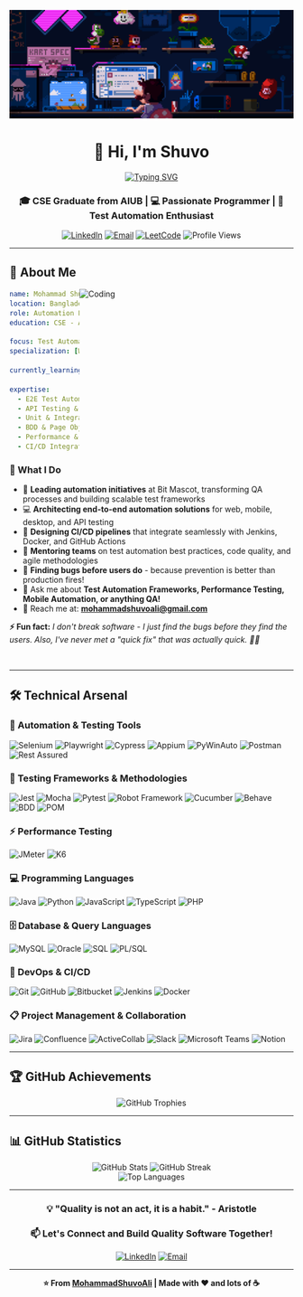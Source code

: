 <div align="center">
  
[![MasterHead](https://raw.githubusercontent.com/MohammadShuvoAli/MohammadShuvoAli/main/bannar.gif)](https://www.linkedin.com/in/mohammadshuvoali/)

# 👋 Hi, I'm Shuvo

<a href="https://git.io/typing-svg"><img src="https://readme-typing-svg.demolab.com?font=Fira+Code&weight=600&size=28&pause=1500&color=2E9EF7&center=true&vCenter=true&width=600&lines=Automation+Lead+%40+Bit+Mascot;QA+Engineer+%7C+SDET;Passionate+about+Quality;Building+Scalable+Test+Frameworks" alt="Typing SVG" /></a>

### 🎓 CSE Graduate from AIUB | 💻 Passionate Programmer | 🚀 Test Automation Enthusiast

<p align="center">
  <a href="https://www.linkedin.com/in/mohammadshuvoali" target="_blank"><img src="https://img.shields.io/badge/LinkedIn-0077B5?style=for-the-badge&logo=linkedin&logoColor=white" alt="LinkedIn"/></a>
  <a href="mailto:mohammadshuvoali@gmail.com"><img src="https://img.shields.io/badge/Email-D14836?style=for-the-badge&logo=gmail&logoColor=white" alt="Email"/></a>
  <a href="https://www.leetcode.com/shuvo4o4" target="_blank"><img src="https://img.shields.io/badge/LeetCode-FFA116?style=for-the-badge&logo=leetcode&logoColor=black" alt="LeetCode"/></a>
  <img src="https://komarev.com/ghpvc/?username=mohammadshuvoali&label=Profile%20Views&color=0e75b6&style=for-the-badge" alt="Profile Views" />
</p>

</div>

---

## 🚀 About Me

<img align="right" alt="Coding" width="380" src="https://media.tenor.com/Aw2-4sShkCUAAAAd/coding.gif">

```yaml
name: Mohammad Shuvo Ali
location: Bangladesh 🇧🇩
role: Automation Lead @ Bit Mascot
education: CSE - AIUB

focus: Test Automation & Quality Engineering
specialization: [Web, Mobile, Desktop, API]

currently_learning: [Security Testing, Kubernetes]

expertise:
  - E2E Test Automation (Web, Mobile, Desktop)
  - API Testing & Automation  
  - Unit & Integration Testing
  - BDD & Page Object Model (POM)
  - Performance & Load Testing
  - CI/CD Integration
```

### 💭 What I Do

- 🚀 **Leading automation initiatives** at Bit Mascot, transforming QA processes and building scalable test frameworks
- 💻 **Architecting end-to-end automation solutions** for web, mobile, desktop, and API testing
- 🔧 **Designing CI/CD pipelines** that integrate seamlessly with Jenkins, Docker, and GitHub Actions
- 🎯 **Mentoring teams** on test automation best practices, code quality, and agile methodologies
- 🐛 **Finding bugs before users do** - because prevention is better than production fires!
- 💬 Ask me about **Test Automation Frameworks, Performance Testing, Mobile Automation, or anything QA!**
- 📧 Reach me at: **mohammadshuvoali@gmail.com**

**⚡ Fun fact:** *I don't break software - I just find the bugs before they find the users. Also, I've never met a "quick fix" that was actually quick. 🐛⏰*

<br clear="right"/>

---

## 🛠️ Technical Arsenal

### 🔬 Automation & Testing Tools
<p>
  <img src="https://img.shields.io/badge/Selenium-43B02A?style=for-the-badge&logo=selenium&logoColor=white" alt="Selenium"/>
  <img src="https://img.shields.io/badge/Playwright-2EAD33?style=for-the-badge&logo=playwright&logoColor=white" alt="Playwright"/>
  <img src="https://img.shields.io/badge/Cypress-17202C?style=for-the-badge&logo=cypress&logoColor=white" alt="Cypress"/>
  <img src="https://img.shields.io/badge/Appium-EE376D?style=for-the-badge&logo=appium&logoColor=white" alt="Appium"/>
  <img src="https://img.shields.io/badge/PyWinAuto-3776AB?style=for-the-badge&logo=python&logoColor=white" alt="PyWinAuto"/>
  <img src="https://img.shields.io/badge/Postman-FF6C37?style=for-the-badge&logo=postman&logoColor=white" alt="Postman"/>
  <img src="https://img.shields.io/badge/Rest_Assured-109D59?style=for-the-badge&logo=rest&logoColor=white" alt="Rest Assured"/>
</p>

### 🧪 Testing Frameworks & Methodologies
<p>
  <img src="https://img.shields.io/badge/Jest-C21325?style=for-the-badge&logo=jest&logoColor=white" alt="Jest"/>
  <img src="https://img.shields.io/badge/Mocha-8D6748?style=for-the-badge&logo=mocha&logoColor=white" alt="Mocha"/>
  <img src="https://img.shields.io/badge/Pytest-0A9EDC?style=for-the-badge&logo=pytest&logoColor=white" alt="Pytest"/>
  <img src="https://img.shields.io/badge/Robot_Framework-000000?style=for-the-badge&logo=robot-framework&logoColor=white" alt="Robot Framework"/>
  <img src="https://img.shields.io/badge/Cucumber-23D96C?style=for-the-badge&logo=cucumber&logoColor=white" alt="Cucumber"/>
  <img src="https://img.shields.io/badge/Behave-3776AB?style=for-the-badge&logo=python&logoColor=white" alt="Behave"/>
  <img src="https://img.shields.io/badge/BDD-4A154B?style=for-the-badge&logo=cucumber&logoColor=white" alt="BDD"/>
  <img src="https://img.shields.io/badge/Page_Object_Model-FF6B6B?style=for-the-badge&logo=target&logoColor=white" alt="POM"/>
</p>

### ⚡ Performance Testing
<p>
  <img src="https://img.shields.io/badge/JMeter-D22128?style=for-the-badge&logo=apache-jmeter&logoColor=white" alt="JMeter"/>
  <img src="https://img.shields.io/badge/K6-7D64FF?style=for-the-badge&logo=k6&logoColor=white" alt="K6"/>
</p>

### 💻 Programming Languages
<p>
  <img src="https://img.shields.io/badge/Java-ED8B00?style=for-the-badge&logo=openjdk&logoColor=white" alt="Java"/>
  <img src="https://img.shields.io/badge/Python-3776AB?style=for-the-badge&logo=python&logoColor=white" alt="Python"/>
  <img src="https://img.shields.io/badge/JavaScript-F7DF1E?style=for-the-badge&logo=javascript&logoColor=black" alt="JavaScript"/>
  <img src="https://img.shields.io/badge/TypeScript-3178C6?style=for-the-badge&logo=typescript&logoColor=white" alt="TypeScript"/>
  <img src="https://img.shields.io/badge/PHP-777BB4?style=for-the-badge&logo=php&logoColor=white" alt="PHP"/>
</p>

### 🗄️ Database & Query Languages
<p>
  <img src="https://img.shields.io/badge/MySQL-4479A1?style=for-the-badge&logo=mysql&logoColor=white" alt="MySQL"/>
  <img src="https://img.shields.io/badge/Oracle-F80000?style=for-the-badge&logo=oracle&logoColor=white" alt="Oracle"/>
  <img src="https://img.shields.io/badge/SQL-CC2927?style=for-the-badge&logo=microsoft-sql-server&logoColor=white" alt="SQL"/>
  <img src="https://img.shields.io/badge/PL--SQL-F80000?style=for-the-badge&logo=oracle&logoColor=white" alt="PL/SQL"/>
</p>

### 🔧 DevOps & CI/CD
<p>
  <img src="https://img.shields.io/badge/Git-F05032?style=for-the-badge&logo=git&logoColor=white" alt="Git"/>
  <img src="https://img.shields.io/badge/GitHub-181717?style=for-the-badge&logo=github&logoColor=white" alt="GitHub"/>
  <img src="https://img.shields.io/badge/Bitbucket-0052CC?style=for-the-badge&logo=bitbucket&logoColor=white" alt="Bitbucket"/>
  <img src="https://img.shields.io/badge/Jenkins-D24939?style=for-the-badge&logo=jenkins&logoColor=white" alt="Jenkins"/>
  <img src="https://img.shields.io/badge/Docker-2496ED?style=for-the-badge&logo=docker&logoColor=white" alt="Docker"/>
</p>

### 📋 Project Management & Collaboration
<p>
  <img src="https://img.shields.io/badge/Jira-0052CC?style=for-the-badge&logo=jira&logoColor=white" alt="Jira"/>
  <img src="https://img.shields.io/badge/Confluence-172B4D?style=for-the-badge&logo=confluence&logoColor=white" alt="Confluence"/>
  <img src="https://img.shields.io/badge/ActiveCollab-7952B3?style=for-the-badge&logo=activecollab&logoColor=white" alt="ActiveCollab"/>
  <img src="https://img.shields.io/badge/Slack-4A154B?style=for-the-badge&logo=slack&logoColor=white" alt="Slack"/>
  <img src="https://img.shields.io/badge/Microsoft_Teams-6264A7?style=for-the-badge&logo=microsoft-teams&logoColor=white" alt="Microsoft Teams"/>
  <img src="https://img.shields.io/badge/Notion-000000?style=for-the-badge&logo=notion&logoColor=white" alt="Notion"/>
</p>

---

## 🏆 GitHub Achievements

<div align="center">
  <img src="https://github-profile-trophy.vercel.app/?username=mohammadshuvoali&theme=tokyonight&no-frame=true&row=1&column=7" alt="GitHub Trophies" />
</div>

---

## 📊 GitHub Statistics

<div align="center">
  
  <img src="https://github-readme-stats-sigma-five.vercel.app/api?username=mohammadshuvoali&show_icons=true&theme=tokyonight&hide_border=true&count_private=true&bg_color=1a1b27&title_color=70a5fd&icon_color=bf91f3&text_color=38bdae" alt="GitHub Stats" height="180"/>
  <img src="https://streak-stats.demolab.com/?user=mohammadshuvoali&theme=tokyonight&hide_border=true&background=1a1b27&ring=70a5fd&fire=bf91f3&currStreakLabel=bf91f3" alt="GitHub Streak" height="180"/>

</div>

<div align="center">
  <img src="https://github-readme-stats-sigma-five.vercel.app/api/top-langs/?username=mohammadshuvoali&layout=compact&theme=tokyonight&hide_border=true&langs_count=8&bg_color=1a1b27&title_color=70a5fd&text_color=38bdae" alt="Top Languages" width="400"/>
</div>

---

<div align="center">

### 💡 "Quality is not an act, it is a habit." - Aristotle

### 📫 Let's Connect and Build Quality Software Together!

[![LinkedIn](https://img.shields.io/badge/Let's_Connect-0077B5?style=for-the-badge&logo=linkedin&logoColor=white)](https://www.linkedin.com/in/mohammadshuvoali)
[![Email](https://img.shields.io/badge/Email_Me-D14836?style=for-the-badge&logo=gmail&logoColor=white)](mailto:mohammadshuvoali@gmail.com)

---

**⭐ From [MohammadShuvoAli](https://github.com/MohammadShuvoAli) | Made with ❤️ and lots of ☕**

</div>
